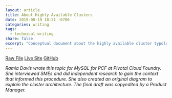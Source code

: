 ```yaml
---
layout: article
title: About Highly Available Clusters
date: 2019-08-19 18:21 -0700
categories: writing
tags:
  - technical writing
share: false
excerpt: "Conceptual document about the highly available cluster typology for MySQL for PCF"
---
```

<a href="/downloads/about-ha.html.md.erb" class="btn" download="About Highly Available Clusters">Raw File</a> <a href="https://docs.pivotal.io/p-mysql/2-5/about-ha.html" class="btn">Live Site</a> <a href="https://github.com/pivotal-cf/docs-mysql/blob/2.5/about-ha.html.md.erb" class="btn">GitHub</a>

_Ramia Davis wrote this topic for MySQL for PCF at Pivotal Cloud Foundry. She interviewed SMEs and did independent research to gain the context that informed this procedure. She also created an original diagram to explain the cluster architecture. The final draft was copyedited by a Product Manager._
